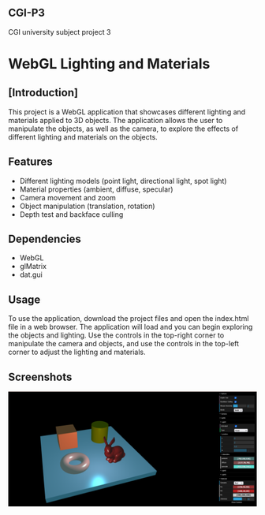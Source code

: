 ## CGI-P3
CGI university subject project 3
# WebGL Lighting and Materials
## [Introduction]
  This project is a WebGL application that showcases different lighting and materials applied to 3D objects. The application allows the user to manipulate the objects, as well as the camera, to explore the effects of different lighting and materials on the objects.

## Features
- Different lighting models (point light, directional light, spot light)
- Material properties (ambient, diffuse, specular)
- Camera movement and zoom
- Object manipulation (translation, rotation)
- Depth test and backface culling

## Dependencies
- WebGL
- glMatrix
- dat.gui

## Usage
  To use the application, download the project files and open the index.html file in a web browser. The application will load and you can begin exploring the objects and lighting. Use the controls in the top-right corner to manipulate the camera and objects, and use the controls in the top-left corner to adjust the lighting and materials.

## Screenshots

![Sample image](/P3.png)
